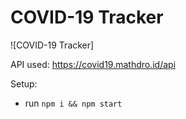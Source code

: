 # COVID-19 Tracker
![COVID-19 Tracker]




API used: https://covid19.mathdro.id/api

Setup:
- run ```npm i && npm start```
